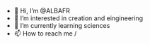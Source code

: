 - 👋 Hi, I’m @ALBAFR
- 👀 I’m interested in creation and eingineering
- 🌱 I’m currently learning sciences
- 📫 How to reach me /

<!---
ALBAFR/ALBAFR is a ✨ special ✨ repository because its `README.md` (this file) appears on your GitHub profile.
You can click the Preview link to take a look at your changes.
--->
